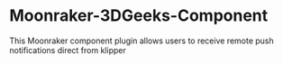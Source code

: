 # Moonraker-3DGeeks-Component
This Moonraker component plugin allows users to receive remote push notifications direct from klipper
